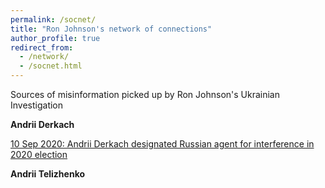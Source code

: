 ```yaml
---
permalink: /socnet/
title: "Ron Johnson's network of connections"
author_profile: true
redirect_from:
  - /network/
  - /socnet.html
---
```


Sources of misinformation picked up by Ron Johnson's Ukrainian Investigation

**Andrii Derkach**

  [10 Sep 2020: Andrii Derkach designated Russian agent for interference in 2020 election](https://home.treasury.gov/news/press-releases/sm1118)
 
**Andrii Telizhenko**
